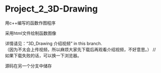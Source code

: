 # Project_2_3D-Drawing
用c++编写的函数作图程序  

采用html文件绘制函数图像   

详情请见：“3D_Drawing 介绍视频” in this branch.   
（因为不太会上传视频，所以麻烦大家先下载后再观看介绍视频，不好意思。）  //如果下载失败的话，可以换一下浏览器。

源码在另一个分支中储存  

